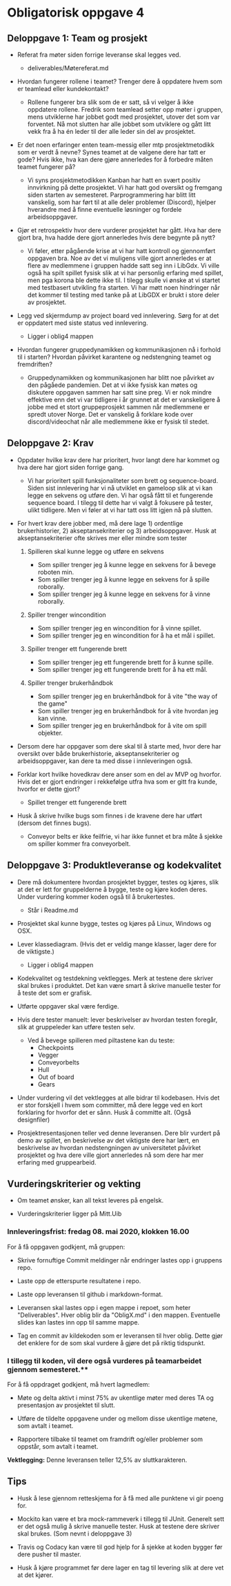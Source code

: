 # Obligatorisk oppgave 4

## Deloppgave 1: Team og prosjekt

*   Referat fra møter siden forrige leveranse skal legges ved.
    *   deliverables/Møtereferat.md
    
*   Hvordan fungerer rollene i teamet? Trenger dere å oppdatere hvem som er teamlead eller kundekontakt?
    *   Rollene fungerer bra slik som de er satt, så vi velger å ikke oppdatere rollene. Fredrik som 
    teamlead setter opp møter i gruppen, mens utviklerne har jobbet godt med prosjektet, utover
    det som var forventet. Nå mot slutten har alle jobbet som utviklere og gått litt vekk fra å
    ha én leder til der alle leder sin del av prosjektet.

*   Er det noen erfaringer enten team-messig eller mtp prosjektmetodikk som er verdt å nevne? Synes teamet
at de valgene dere har tatt er gode? Hvis ikke, hva kan dere gjøre annerledes for å forbedre måten teamet
fungerer på?
    *   Vi syns prosjektmetodikken Kanban har hatt en svært positiv innvirkning på dette prosjektet. Vi har hatt god oversikt og fremgang siden starten av semesteret.
    Parprogrammering har blitt litt vanskelig, som har ført til at alle deler problemer (Discord),
    hjelper hverandre med å finne eventuelle løsninger og fordele arbeidsoppgaver.
    
*   Gjør et retrospektiv hvor dere vurderer prosjektet har gått. Hva har dere gjort bra, hva hadde dere gjort annerledes hvis dere begynte på nytt?
    *   Vi føler, etter pågående krise at vi har hatt kontroll og gjennomført oppgaven bra. Noe av det vi muligens ville gjort annerledes er at flere av medlemmene i gruppen hadde satt seg inn
        i LibGdx. Vi ville også ha spilt spillet fysisk slik at vi har personlig erfaring med spillet, men pga korona ble dette ikke til.
        I tilegg skulle vi ønske at vi startet med testbasert utvikling fra starten. Vi har møtt noen hindringer
        når det kommer til testing med tanke på at LibGDX er brukt i store deler av prosjektet.
    
*   Legg ved skjermdump av project board ved innlevering. Sørg for at det er oppdatert med siste status ved innlevering. 
    *   Ligger i oblig4 mappen
    
*   Hvordan fungerer gruppedynamikken og kommunikasjonen nå i forhold til i starten? Hvordan påvirket karantene og nedstengning teamet og fremdriften?
    *   Gruppedynamikken og kommunikasjonen har blitt noe påvirket av den pågåede pandemien. Det at vi ikke fysisk kan møtes og diskutere oppgaven sammen har satt sine preg.
        Vi er nok mindre effektive enn det vi var tidligere i år grunnet at det er vanskeligere å jobbe med et stort gruppeprosjekt sammen når medlemmene er spredt utover Norge.
        Det er vanskelig å forklare kode over discord/videochat når alle medlemmene ikke er fysisk til stedet.

## Deloppgave 2: Krav

*   Oppdater hvilke krav dere har prioritert, hvor langt dere har kommet og hva dere har gjort siden forrige gang.
    *   Vi har prioritert spill funksjonaliteter som brett og sequence-board. Siden sist innlevering har vi nå utviklet en gameloop slik at vi kan legge en sekvens og utføre den. Vi har også fått
        til et fungerende sequence board. I tilegg til dette har vi valgt å fokusere på tester, ulikt tidligere.
        Men vi føler at vi har tatt oss litt igjen nå på slutten.
     
*   For hvert krav dere jobber med, må dere lage 1) ordentlige brukerhistorier, 2) akseptansekriterier og 3) arbeidsoppgaver. Husk at akseptansekriterier ofte skrives mer eller mindre som tester
    1.  Spilleren skal kunne legge og utføre en sekvens
        *   Som spiller trenger jeg å kunne legge en sekvens for å bevege roboten min.
        *   Som spiller trenger jeg å kunne legge en sekvens for å spille roborally.
        *   Som spiller trenger jeg å kunne legge en sekvens for å vinne roborally.
    
    2.  Spiller trenger wincondition
        *   Som spiller trenger jeg en wincondition for å vinne spillet.
        *   Som spiller trenger jeg en wincondition for å ha et mål i spillet.
    
    3.  Spiller trenger ett fungerende brett
        *   Som spiller trenger jeg ett fungerende brett for å kunne spille.
        *   Som spiller trenger jeg ett fungerende brett for å ha ett mål.
        
    4.  Spiller trenger brukerhåndbok
        *   Som spiller trenger jeg en brukerhåndbok for å vite "the way of the game"
        *   Som spiller trenger jeg en brukerhåndbok for å vite hvordan jeg kan vinne.
        *   Som spiller trenger jeg en brukerhåndbok for å vite om spill objekter.
    
*   Dersom dere har oppgaver som dere skal til å starte med, hvor dere har oversikt over både brukerhistorie, akseptansekriterier og arbeidsoppgaver, kan dere ta med disse i innleveringen også.
    
*   Forklar kort hvilke hovedkrav dere anser som en del av MVP og hvorfor. Hvis det er gjort endringer i rekkefølge utfra hva som er gitt fra kunde, hvorfor er dette gjort?
    *   Spillet trenger ett fungerende brett
    
*   Husk å skrive hvilke bugs som finnes i de kravene dere har utført (dersom det finnes bugs). 
    *   Conveyor belts er ikke feilfrie, vi har ikke funnet et bra måte å sjekke om spiller kommer fra 
    conveyorbelt.

## Deloppgave 3: Produktleveranse og kodekvalitet

*   Dere må dokumentere hvordan prosjektet bygger, testes og kjøres, slik at det er lett for gruppelderne å bygge, teste og kjøre koden deres. Under vurdering kommer koden også til å brukertestes.
    *   Står i Readme.md
    
*   Prosjektet skal kunne bygge, testes og kjøres på Linux, Windows og OSX.

*   Lever klassediagram. (Hvis det er veldig mange klasser, lager dere for de viktigste.)
    *   Ligger i oblig4 mappen
    
*   Kodekvalitet og testdekning vektlegges. Merk at testene dere skriver skal brukes i produktet. Det kan være smart å skrive manuelle tester for å teste det som er grafisk.
    
*   Utførte oppgaver skal være ferdige.

*   Hvis dere tester manuelt: lever beskrivelser av hvordan testen foregår, slik at gruppeleder kan utføre testen selv.
    *   Ved å bevege spilleren med piltastene kan du teste:
        *   Checkpoints
        *   Vegger
        *   Conveyorbelts
        *   Hull
        *   Out of board
        *   Gears
            
    
*   Under vurdering vil det vektlegges at alle bidrar til kodebasen. Hvis det er stor forskjell i hvem som
    committer, må dere legge ved en kort forklaring for hvorfor det er sånn. Husk å committe alt. (Også
    designfiler)

*   Prosjektresentasjonen teller ved denne leveransen. Dere blir vurdert på demo av spillet, 
    en beskrivelse av det viktigste dere har lært, en beskrivelse av hvordan nedstengningen av universitetet påvirket prosjektet 
    og hva dere ville gjort annerledes nå som dere har mer erfaring med gruppearbeid. 

## Vurderingskriterier og vekting

*   Om teamet ønsker, kan all tekst leveres på engelsk.

*   Vurderingskriterier ligger på Mitt.Uib

### Innleveringsfrist: fredag 08. mai 2020, klokken 16.00

For å få oppgaven godkjent, må gruppen:
*   Skrive fornuftige Commit meldinger når endringer lastes opp i gruppens repo.

*   Laste opp de etterspurte resultatene i repo.

*   Laste opp leveransen til github i markdown-format.

*   Leveransen skal lastes opp i egen mappe i repoet, som heter "Deliverables". Hver oblig blir da "ObligX.md"
i den mappen. Eventuelle slides kan lastes inn opp til samme mappe.

*   Tag en commit av kildekoden som er leveransen til hver oblig. Dette gjør det enklere for de som skal vurdere å gjøre det på riktig tidspunkt.

### I tillegg til koden, vil dere også vurderes på teamarbeidet gjennom semesteret.**

For å få oppdraget godkjent, må hvert lagmedlem:
*   Møte og delta aktivt i minst 75% av ukentlige møter med deres TA og presentasjon av prosjektet til slutt.

*   Utføre de tildelte oppgavene under og mellom disse ukentlige møtene, som avtalt i teamet.

*   Rapportere tilbake til teamet om framdrift og/eller problemer som oppstår, som avtalt i teamet.

**Vektlegging:** Denne leveransen teller 12,5% av sluttkarakteren.

## Tips
*   Husk å lese gjennom retteskjema for å få med alle punktene vi gir poeng for. 

*   Mockito kan være et bra mock-rammeverk i tillegg til JUnit. Generelt sett er det også mulig å skrive manuelle
tester. Husk at testene dere skriver skal brukes. (Som nevnt i deloppgave 3)

*   Travis og Codacy kan være til god hjelp for å sjekke at koden bygger før dere pusher til master.

*   Husk å kjøre programmet før dere lager en tag til levering slik at dere vet at det kjører.